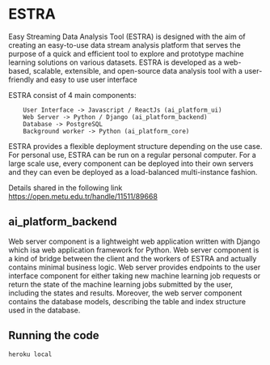 # ESTRA
Easy Streaming Data Analysis Tool (ESTRA) is designed with the aim of creating an easy-to-use data stream analysis platform that serves the purpose of a quick and efficient tool to explore and prototype machine learning solutions on various datasets. ESTRA is developed as a web-based, scalable, extensible, and open-source data analysis tool with a user-friendly and easy to use user interface

ESTRA consist of 4 main components:
```
    User Interface -> Javascript / ReactJs (ai_platform_ui)
    Web Server -> Python / Django (ai_platform_backend)
    Database -> PostgreSQL
    Background worker -> Python (ai_platform_core)
```

ESTRA  provides  a  flexible  deployment  structure  depending  on  the  use  case.   For personal use, ESTRA can be run on a regular personal computer.  For a large scale use, every component can be deployed into their own servers and they can even be deployed as a load-balanced multi-instance fashion.

Details shared in the following link https://open.metu.edu.tr/handle/11511/89668 

## ai_platform_backend
Web server component is a lightweight web application written with Django which isa web application framework for Python.  Web server component is a kind of bridge between the client and the workers of ESTRA and actually contains minimal business logic. Web server provides endpoints to the user interface component for either taking new machine learning job requests or return the state of the machine learning jobs submitted  by  the  user,  including  the  states  and  results. Moreover,  the  web  server component  contains  the  database  models,  describing  the  table  and  index  structure used in the database.

## Running the code
```
heroku local
```